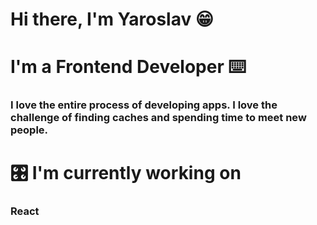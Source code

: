 # Hi there, I'm Yaroslav  😁

# I'm a Frontend Developer  ⌨️

### I love the entire process of developing apps. I love the challenge of finding caches and spending time to meet new people.

# 🎛 I'm currently working on

### React

<!-- ## 🥬  GitHub Stats 

[![Yaroslav's github stats](https://github-readme-stats.vercel.app/api?username=yaroslavx)](https://github.com/yaroslavx) -->

